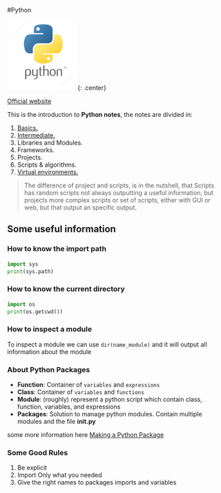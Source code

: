 #Python 

![Python Logo](images/Python_logo.png){: .center}

[Official website](https://www.python.org/)

This is the introduction to **Python notes**, the notes are divided in:

1. [Basics.](Data%20structures.html)
2. [Intermediate.](Multithreading_and_multiprocessing.html)
3. Libraries and Modules. 
4. Frameworks. 
5. Projects.
6. Scripts & algorithms.
7. [Virtual environments.](virtual_environments.html)


>The difference of project and scripts, is in the nutshell, that Scripts has random scripts not always outputting a useful information, but projects more complex scripts or set of scripts, either with GUI or web, but that output an specific output.

## Some useful information

### How to know the import path

```python 
import sys
print(sys.path)
``` 

### How to know the current directory

```python 
import os
print(os.getcwd())
``` 
### How to inspect a module

To inspect a module we can use `dir(name_module)` and it will output all information about the module 

### About Python Packages

* **Function**: Container of `variables` and `expressions`
* **Class**:  Container of `variables` and `functions`
* **Module**: (roughly) represent a python script which contain class, function, variables, and expressions 
* **Packages**: Solution to manage python modules. Contain multiple modules and the file **__init__.py**

some more information here [Making a Python Package](https://python-packaging-tutorial.readthedocs.io/en/latest/setup_py.html)

### Some Good Rules

1. Be explicit
2. Import Only what you needed
3. Give the right names to packages imports and variables

